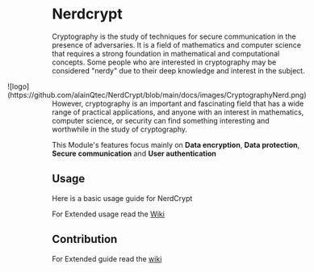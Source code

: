 # Nerdcrypt

Cryptography is the study of techniques for secure communication in the presence of adversaries. It is a field of mathematics and computer science that requires a strong foundation in mathematical and computational concepts. Some people who are interested in cryptography may be considered "nerdy" due to their deep knowledge and interest in the subject.

<div style="float: right;">
  ![logo](https://github.com/alainQtec/NerdCrypt/blob/main/docs/images/CryptographyNerd.png)
</div>

However, cryptography is an important and fascinating field that has a wide range of practical applications, and anyone with an interest in mathematics, computer science, or security can find something interesting and worthwhile in the study of cryptography.

This Module's features focus mainly on **Data encryption**, **Data protection**, **Secure communication** and **User authentication**

## Usage

Here is a basic usage guide for NerdCrypt

For Extended usage read the [Wiki](https://github.com/alainQtec/NerdCrypt/wiki)

## Contribution

For Extended guide read the [wiki](https://github.com/alainQtec/NerdCrypt/wiki)
